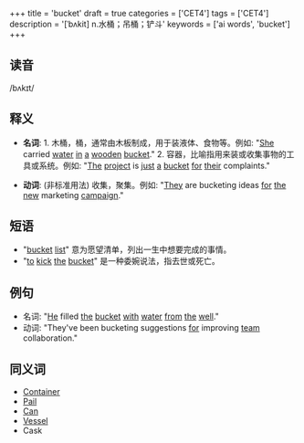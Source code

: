 +++
title = 'bucket'
draft = true
categories = ['CET4']
tags = ['CET4']
description = '[ˈbʌkit] n.水桶；吊桶；铲斗'
keywords = ['ai words', 'bucket']
+++

## 读音
/bʌkɪt/

## 释义
- **名词**: 1. 木桶，桶，通常由木板制成，用于装液体、食物等。例如: "[She](/post/she/) carried [water](/post/water/) [in](/post/in/) [a](/post/a/) [wooden](/post/wooden/) [bucket](/post/bucket/)."
   2. 容器，比喻指用来装或收集事物的工具或系统。例如: "[The](/post/the/) [project](/post/project/) is [just](/post/just/) [a](/post/a/) [bucket](/post/bucket/) [for](/post/for/) [their](/post/their/) complaints."

- **动词**: (非标准用法) 收集，聚集。例如: "[They](/post/they/) are bucketing ideas [for](/post/for/) [the](/post/the/) [new](/post/new/) marketing [campaign](/post/campaign/)."

## 短语
- "[bucket](/post/bucket/) [list](/post/list/)" 意为愿望清单，列出一生中想要完成的事情。
- "[to](/post/to/) [kick](/post/kick/) [the](/post/the/) [bucket](/post/bucket/)" 是一种委婉说法，指去世或死亡。

## 例句
- 名词: "[He](/post/he/) filled [the](/post/the/) [bucket](/post/bucket/) [with](/post/with/) [water](/post/water/) [from](/post/from/) [the](/post/the/) [well](/post/well/)."
- 动词: "They've been bucketing suggestions [for](/post/for/) improving [team](/post/team/) collaboration."

## 同义词
- [Container](/post/container/)
- [Pail](/post/pail/)
- [Can](/post/can/)
- [Vessel](/post/vessel/)
- Cask
